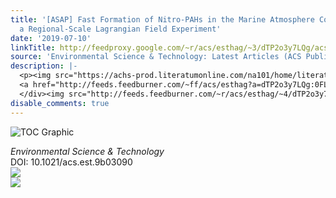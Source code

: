 ```yaml
---
title: '[ASAP] Fast Formation of Nitro-PAHs in the Marine Atmosphere Constrained in
  a Regional-Scale Lagrangian Field Experiment'
date: '2019-07-10'
linkTitle: http://feedproxy.google.com/~r/acs/esthag/~3/dTP2o3y7LQg/acs.est.9b03090
source: 'Environmental Science & Technology: Latest Articles (ACS Publications)'
description: |-
  <p><img src="https://achs-prod.literatumonline.com/na101/home/literatum/publisher/achs/journals/content/esthag/0/esthag.ahead-of-print/acs.est.9b03090/20190710/images/medium/es-2019-03090a_0003.gif" alt="TOC Graphic"/></p><div><cite>Environmental Science & Technology</cite></div><div>DOI: 10.1021/acs.est.9b03090</div><div class="feedflare">
  <a href="http://feeds.feedburner.com/~ff/acs/esthag?a=dTP2o3y7LQg:0FLhHnzaEWo:yIl2AUoC8zA"><img src="http://feeds.feedburner.com/~ff/acs/esthag?d=yIl2AUoC8zA" border="0"></img></a>
  </div><img src="http://feeds.feedburner.com/~r/acs/esthag/~4/dTP2o3y7LQg" ...
disable_comments: true
---
```

<p><img src="https://achs-prod.literatumonline.com/na101/home/literatum/publisher/achs/journals/content/esthag/0/esthag.ahead-of-print/acs.est.9b03090/20190710/images/medium/es-2019-03090a_0003.gif" alt="TOC Graphic"/></p><div><cite>Environmental Science & Technology</cite></div><div>DOI: 10.1021/acs.est.9b03090</div><div class="feedflare">
<a href="http://feeds.feedburner.com/~ff/acs/esthag?a=dTP2o3y7LQg:0FLhHnzaEWo:yIl2AUoC8zA"><img src="http://feeds.feedburner.com/~ff/acs/esthag?d=yIl2AUoC8zA" border="0"></img></a>
</div><img src="http://feeds.feedburner.com/~r/acs/esthag/~4/dTP2o3y7LQg" ...